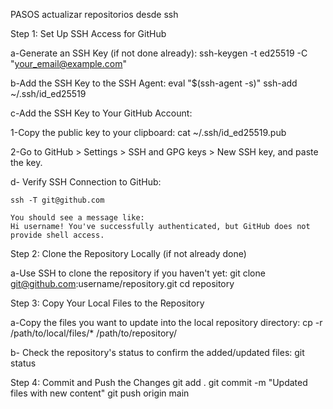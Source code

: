 PASOS actualizar repositorios desde ssh

Step 1: Set Up SSH Access for GitHub

a-Generate an SSH Key (if not done already):
	ssh-keygen -t ed25519 -C "your_email@example.com"

b-Add the SSH Key to the SSH Agent:
	eval "$(ssh-agent -s)"
	ssh-add ~/.ssh/id_ed25519

c-Add the SSH Key to Your GitHub Account:
	

1-Copy the public key to your clipboard:
	cat ~/.ssh/id_ed25519.pub

2-Go to GitHub > Settings > SSH and GPG keys > New SSH key, and paste the key.

d- Verify SSH Connection to GitHub:

	ssh -T git@github.com

	You should see a message like:
	Hi username! You've successfully authenticated, but GitHub does not provide shell access.


Step 2: Clone the Repository Locally (if not already done)

a-Use SSH to clone the repository if you haven't yet:
	git clone git@github.com:username/repository.git
	cd repository


Step 3: Copy Your Local Files to the Repository

a-Copy the files you want to update into the local repository directory:
cp -r /path/to/local/files/* /path/to/repository/

b- Check the repository's status to confirm the added/updated files:
git status


Step 4: Commit and Push the Changes
git add .
git commit -m "Updated files with new content"
git push origin main
